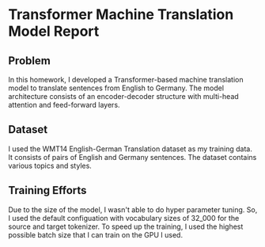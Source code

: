 # Transformer Machine Translation Model Report

## Problem
In this homework, I developed a Transformer-based machine translation model to translate sentences from English to Germany. The model architecture consists of an encoder-decoder structure with multi-head attention and feed-forward layers.

## Dataset
I used the WMT14 English-German Translation dataset as my training data. It consists of pairs of English and Germany sentences. The dataset contains various topics and styles.

## Training Efforts
Due to the size of the model, I wasn't able to do hyper parameter tuning. So, I used the default configuation with vocabulary sizes of 32_000 for the source and target tokenizer. To speed up the training, I used the highest possible batch size that I can train on the GPU I used.